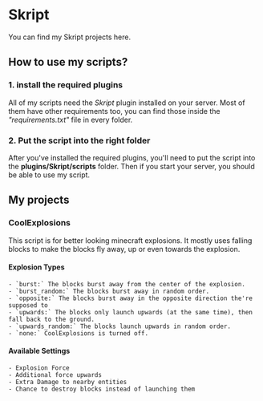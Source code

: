 # Skript
You can find my Skript projects here.


## How to use my scripts?
### 1. install the required plugins
All of my scripts need the *Skript* plugin installed on your server. Most of them have other requirements too, you can find those inside the *"requirements.txt"* file in every folder.

### 2. Put the script into the right folder
After you've installed the required plugins, you'll need to put the script into the **plugins/Skript/scripts** folder. Then if you start your server, you should be able to use my script.


## My projects
### CoolExplosions
This script is for better looking minecraft explosions. It mostly uses falling blocks to make the blocks fly away, up or even towards the explosion.
#### Explosion Types
    - `burst:` The blocks burst away from the center of the explosion.
    - `burst_random:` The blocks burst away in random order.
    - `opposite:` The blocks burst away in the opposite direction the're supposed to
    - `upwards:` The blocks only launch upwards (at the same time), then fall back to the ground.
    - `upwards_random:` The blocks launch upwards in random order.
    - `none:` CoolExplosions is turned off.
#### Available Settings
    - Explosion Force
    - Additional force upwards
    - Extra Damage to nearby entities
    - Chance to destroy blocks instead of launching them